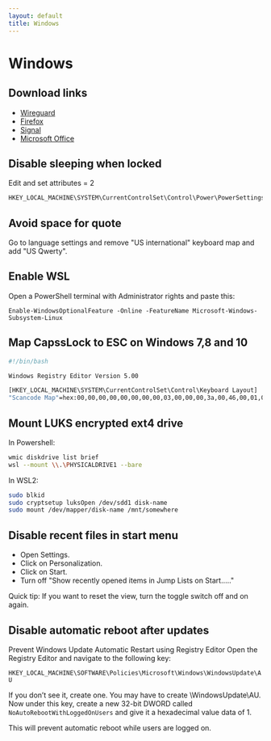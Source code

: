 ```yaml
---
layout: default
title: Windows
---
```


# Windows

## Download links

- [Wireguard](https://download.wireguard.com/windows-client/)
- [Firefox](https://www.microsoft.com/store/productId/9NZVDKPMR9RD)
- [Signal](https://signal.org/download/windows/)
- [Microsoft Office](https://setup.office.com/)

## Disable sleeping when locked

Edit and set attributes = 2

```bash
HKEY_LOCAL_MACHINE\SYSTEM\CurrentControlSet\Control\Power\PowerSettings\238C9FA8-0AAD-41ED-83F4-97BE242C8F20\7bc4a2f9-d8fc-4469-b07b-33eb785aaca0
```

## Avoid space for quote

Go to language settings and remove "US international" keyboard map and add "US Qwerty".

## Enable WSL

Open a PowerShell terminal with Administrator rights and paste this:

```shell
Enable-WindowsOptionalFeature -Online -FeatureName Microsoft-Windows-Subsystem-Linux
```

## Map CapssLock to ESC on Windows 7,8 and 10

```bash
#!/bin/bash

Windows Registry Editor Version 5.00

[HKEY_LOCAL_MACHINE\SYSTEM\CurrentControlSet\Control\Keyboard Layout]
"Scancode Map"=hex:00,00,00,00,00,00,00,00,03,00,00,00,3a,00,46,00,01,00,3a,00,00,00,00,00
```

## Mount LUKS encrypted ext4 drive

In Powershell:

```bash
wmic diskdrive list brief
wsl --mount \\.\PHYSICALDRIVE1 --bare
```

In WSL2:

```bash
sudo blkid
sudo cryptsetup luksOpen /dev/sdd1 disk-name
sudo mount /dev/mapper/disk-name /mnt/somewhere
```

## Disable recent files in start menu

- Open Settings.
- Click on Personalization.
- Click on Start.
- Turn off "Show recently opened items in Jump Lists on Start....."

Quick tip: If you want to reset the view, turn the toggle switch off and on again.

## Disable automatic reboot after updates

Prevent Windows Update Automatic Restart using Registry Editor
Open the Registry Editor and navigate to the following key:

`HKEY_LOCAL_MACHINE\SOFTWARE\Policies\Microsoft\Windows\WindowsUpdate\AU`

If you don’t see it, create one. You may have to create \WindowsUpdate\AU.
Now under this key, create a new 32-bit DWORD called `NoAutoRebootWithLoggedOnUsers`
and give it a hexadecimal value data of 1.

This will prevent automatic reboot while users are logged on.

